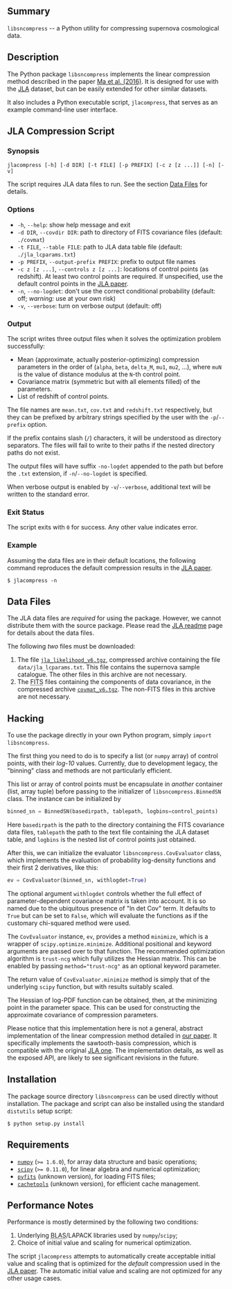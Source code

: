 ## Summary ##

`libsncompress` -- a Python utility for compressing supernova cosmological 
data.

## Description ##

The Python package `libsncompress` implements the linear compression method
described in the paper [Ma et al. (2016)][m16].  It is designed for use with
the [JLA][jla] dataset, but can be easily extended for other similar datasets.

It also includes a Python executable script, `jlacompress`, that serves as an 
example command-line user interface.

## JLA Compression Script ##

### Synopsis ###

```
jlacompress [-h] [-d DIR] [-t FILE] [-p PREFIX] [-c z [z ...]] [-n] [-v]
```

The script requires JLA data files to run.  See the section [Data 
Files](#datafiles) for details.

### Options ###

* `-h`, `--help`: show help message and exit 
* `-d DIR`, `--covdir DIR`:  path to directory of FITS covariance files 
  (default: `./covmat`)
* `-t FILE`, `--table FILE`: path to JLA data table file (default: 
  `./jla_lcparams.txt`)
* `-p PREFIX`, `--output-prefix PREFIX`: prefix to output file names
* `-c z [z ...]`, `--controls z [z ...]`: locations of control points (as 
  redshift).  At least two control points are required.  If unspecified, use 
  the default control points in the [JLA paper][jla].
* `-n`, `--no-logdet`: don't use the correct conditional probability 
  (default: off; *warning:* use at your own risk)
* `-v`, `--verbose`: turn on verbose output (default: off)

### Output ###

The script writes three output files when it solves the optimization problem 
successfully:

* Mean (approximate, actually posterior-optimizing) compression parameters in 
  the order of (`alpha`, `beta`, `delta_M`, `mu1`, `mu2`, ...), where `muN` is 
  the value of distance modulus at the `N`-th control point.
* Covariance matrix (symmetric but with all elements filled) of the 
  parameters.
* List of redshift of control points.

The file names are `mean.txt`, `cov.txt` and `redshift.txt` respectively, but 
they can be prefixed by arbitrary strings specified by the user with the 
`-p`/`--prefix` option.

If the prefix contains slash (`/`) characters, it will be understood as 
directory separators.  The files will fail to write to their paths if the 
nested directory paths do not exist.

The output files will have suffix `-no-logdet` appended to the path but before 
the `.txt` extension, if `-n`/`--no-logdet` is specified.

When verbose output is enabled by `-v`/`--verbose`, additional text will be 
written to the standard error.

### Exit Status ###

The script exits with `0` for success.  Any other value indicates error.

### Example ###

Assuming the data files are in their default locations, the following command 
reproduces the default compression results in the [JLA paper][jla].

```console
$ jlacompress -n
```

## <a name="datafiles"></a>Data Files ##

The JLA data files are *required* for using the package.  However, we cannot 
distribute them with the source package.  Please read the [JLA readme][jlarm]
page for details about the data files.

The following *two* files must be downloaded:

1.  The file [`jla_likelihood_v6.tgz`][jlatarball], compressed archive 
    containing the file `data/jla_lcparams.txt`.  This file contains the 
    supernova sample catalogue.  The other files in this archive are not 
    necessary.
2.  The <abbr title="Flexible Image Transport System">FITS</abbr> files 
    containing the components of data covariance, in the compressed archive 
    [`covmat_v6.tgz`][jlafits].  The non-FITS files in this archive are not 
    necessary.

## Hacking ##

To use the package directly in your own Python program, simply `import 
libsncompress`.

The first thing you need to do is to specify a list (or `numpy` array) of 
control points, with their *log-10* values.  Currently, due to development 
legacy, the "binning" class and methods are not particularly efficient.

This list or array of control points must be encapsulate in *another* 
container (list, array tuple) before passing to the initializer of 
`libsncompress.BinnedSN` class.  The instance can be initialized by

```python
binned_sn = BinnedSN(basedirpath, tablepath, logbins=control_points)
```

Here `basedirpath` is the path to the directory containing the FITS covariance 
data files, `tablepath` the path to the text file containing the JLA dataset 
table, and `logbins` is the nested list of control points just obtained.

After this, we can initialize the evaluator `libsncompress.CovEvaluator` 
class, which implements the evaluation of probability log-density functions 
and their first 2 derivatives, like this:

```python
ev = CovEvaluator(binned_sn, withlogdet=True)
```

The optional argument `withlogdet` controls whether the full effect of 
parameter-dependent covariance matrix is taken into account.  It is so named 
due to the ubiquitous presence of "ln det Cov" term.  It defaults to `True` 
but can be set to `False`, which will evaluate the functions as if the 
customary chi-squared method were used.

The `CovEvaluator` instance, `ev`, provides a method `minimize`, which is a 
wrapper of `scipy.optimize.minimize`.  Additional positional and keyword 
arguments are passed over to that function.  The recommended optimization 
algorithm is `trust-ncg` which fully utilizes the Hessian matrix.  This can be 
enabled by passing `method="trust-ncg"` as an optional keyword parameter.

The return value of `CovEvaluator.minimize` method is simply that of the 
underlying `scipy` function, but with results suitably scaled.

The Hessian of log-PDF function can be obtained, then, at the minimizing point 
in the parameter space.  This can be used for constructing the approximate 
covariance of compression parameters.

Please notice that this implementation here is not a general, abstract 
implementation of the linear compression method detailed in [our paper][m16].
It specifically implements the sawtooth-basis compression, which is compatible 
with the original [JLA one][jla].  The implementation details, as well as the 
exposed API, are likely to see significant revisions in the future.

## Installation ##

The package source directory `libsncompress` can be used directly without 
installation.  The package and script can also be installed using the standard 
`distutils` setup script:

```console
$ python setup.py install
```

## Requirements ##

*  [`numpy`][numpy] (`>= 1.6.0`), for array data structure and basic 
   operations;
*  [`scipy`][scipy] (`>= 0.11.0`), for linear algebra and numerical 
   optimization;
*  [`pyfits`][pyfits] (unknown version), for loading FITS files;
*  [`cachetools`][ct] (unknown version), for efficient cache management.

## Performance Notes ##

Performance is mostly determined by the following two conditions:

1.  Underlying <abbr title="Basic Linear Algebra 
    Subprograms">BLAS</abbr>/LAPACK libraries used by `numpy`/`scipy`;
2.  Choice of initial value and scaling for numerical optimization.

The script `jlacompress` attempts to automatically create acceptable initial 
value and scaling that is optimized for the *default* compression used in the 
[JLA paper][jla].  The automatic initial value and scaling are not optimized 
for any other usage cases.


[m16]: http://example.com/ "Foo"
[jla]: http://arxiv.org/abs/1401.4064 "JLA reference paper"
[jlarm]: http://supernovae.in2p3.fr/sdss_snls_jla/ReadMe.html "JLA project"
[jlatarball]: http://supernovae.in2p3.fr/sdss_snls_jla/jla_likelihood_v6.tgz
[jlafits]: http://supernovae.in2p3.fr/sdss_snls_jla/covmat_v6.tgz
[numpy]: http://www.numpy.org/ "NumPy homepage"
[scipy]: https://www.scipy.org/ "SciPy homepage"
[pyfits]: https://pythonhosted.org/pyfits/ "PyFITS"
[ct]: https://pythonhosted.org/cachetools/ "cachetools"

<!--
vim: ft=markdown tw=78 fo+=tqwn spell spelllang=en
-->
